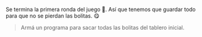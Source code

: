 <gs-toolbox toolbox-url="https://raw.githubusercontent.com/MumukiProject/mumuki-guia-gobstones-primeros-programas-kids/master/toolbox.xml"></gs-toolbox>

Se termina la primera ronda del juego :confetti_ball:.  Así que tenemos que guardar todo para que no se pierdan las bolitas. :yum: 

> Armá un programa para sacar todas las bolitas del tablero inicial. 
